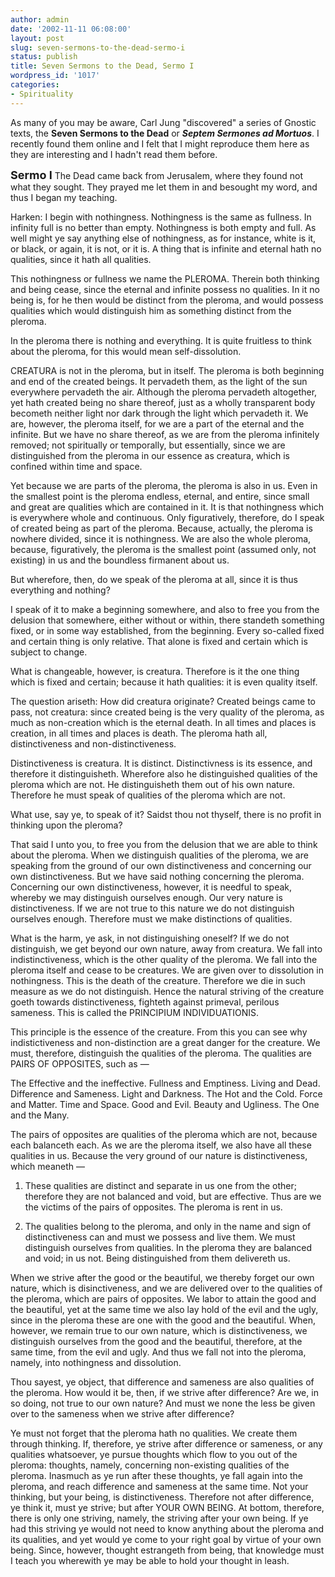 ```yaml
---
author: admin
date: '2002-11-11 06:08:00'
layout: post
slug: seven-sermons-to-the-dead-sermo-i
status: publish
title: Seven Sermons to the Dead, Sermo I
wordpress_id: '1017'
categories:
- Spirituality
---
```

As many of you may be aware, Carl Jung "discovered" a series of Gnostic texts, the <strong>Seven Sermons to the Dead</strong> or <strong><em>Septem Sermones ad Mortuos</em></strong>. I recently found them online and I felt that I might reproduce them here as they are interesting and I hadn't read them before.

<font size="+1"><strong>Sermo I</strong></font>
The Dead came back from Jerusalem, where they found not what they sought. They prayed me let them in and besought my word, and thus I began my teaching.

Harken: I begin with nothingness. Nothingness is the same as fullness. In infinity full is no better than empty. Nothingness is both empty and full. As well might ye say anything else of nothingness, as for instance, white is it, or black, or again, it is not, or it is. A thing that is infinite and eternal hath no qualities, since it hath all qualities.

This nothingness or fullness we name the PLEROMA. Therein both thinking and being cease, since the eternal and infinite possess no qualities. In it no being is, for he then would be distinct from the pleroma, and would possess qualities which would distinguish him as something distinct from the pleroma.

In the pleroma there is nothing and everything. It is quite fruitless to think about the pleroma, for this would mean self-dissolution.

CREATURA is not in the pleroma, but in itself. The pleroma is both beginning and end of the created beings. It pervadeth them, as the light of the sun everywhere pervadeth the air. Although the pleroma pervadeth altogether, yet hath created being no share thereof, just as a wholly transparent body becometh neither light nor dark through the light which pervadeth it. We are, however, the pleroma itself, for we are a part of the eternal and the infinite. But we have no share thereof, as we are from the pleroma infinitely removed; not spiritually or temporally, but essentially, since we are distinguished from the pleroma in our essence as creatura, which is confined within time and space.

Yet because we are parts of the pleroma, the pleroma is also in us. Even in the smallest point is the pleroma endless, eternal, and entire, since small and great are qualities which are contained in it. It is that nothingness which is everywhere whole and continuous. Only figuratively, therefore, do I speak of created being as part of the pleroma. Because, actually, the pleroma is nowhere divided, since it is nothingness. We are also the whole pleroma, because, figuratively, the pleroma is the smallest point (assumed only, not existing) in us and the boundless firmanent about us.

But wherefore, then, do we speak of the pleroma at all, since it is thus everything and nothing?

I speak of it to make a beginning somewhere, and also to free you from the delusion that somewhere, either without or within, there standeth something fixed, or in some way established, from the beginning. Every so-called fixed and certain thing is only relative. That alone is fixed and certain which is subject to change.

What is changeable, however, is creatura. Therefore is it the one thing which is fixed and certain; because it hath qualities: it is even quality itself.

The question ariseth: How did creatura originate? Created beings came to pass, not creatura: since created being is the very quality of the pleroma, as much as non-creation which is the eternal death. In all times and places is creation, in all times and places is death. The pleroma hath all, distinctiveness and non-distinctiveness.

Distinctiveness is creatura. It is distinct. Distinctivness is its essence, and therefore it distinguisheth. Wherefore also he distinguished qualities of the pleroma which are not. He distinguisheth them out of his own nature. Therefore he must speak of qualities of the pleroma which are not.

What use, say ye, to speak of it? Saidst thou not thyself, there is no profit in thinking upon the pleroma?

That said I unto you, to free you from the delusion that we are able to think about the pleroma. When we distinguish qualities of the pleroma, we are speaking from the ground of our own distinctiveness and concerning our own distinctiveness. But we have said nothing concerning the pleroma. Concerning our own distinctiveness, however, it is needful to speak, whereby we may distinguish ourselves enough. Our very nature is distinctiveness. If we are not true to this nature we do not distinguish ourselves enough. Therefore must we make distinctions of qualities.

What is the harm, ye ask, in not distinguishing oneself? If we do not distinguish, we get beyond our own nature, away from creatura. We fall into indistinctiveness, which is the other quality of the pleroma. We fall into the pleroma itself and cease to be creatures. We are given over to dissolution in nothingness. This is the death of the creature. Therefore we die in such measure as we do not distinguish. Hence the natural striving of the creature goeth towards distinctiveness, fighteth against primeval, perilous sameness. This is called the PRINCIPIUM INDIVIDUATIONIS.

This principle is the essence of the creature. From this you can see why indistictiveness and non-distinction are a great danger for the creature.
We must, therefore, distinguish the qualities of the pleroma. The qualities are PAIRS OF OPPOSITES, such as —

The Effective and the ineffective.
Fullness and Emptiness.
Living and Dead.
Difference and Sameness.
Light and Darkness.
The Hot and the Cold.
Force and Matter.
Time and Space.
Good and Evil.
Beauty and Ugliness.
The One and the Many.

The pairs of opposites are qualities of the pleroma which are not, because each balanceth each. As we are the pleroma itself, we also have all these qualities in us. Because the very ground of our nature is distinctiveness, which meaneth —

1. These qualities are distinct and separate in us one from the other; therefore they are not balanced and void, but are effective. Thus are we the victims of the pairs of opposites. The pleroma is rent in us.

2. The qualities belong to the pleroma, and only in the name and sign of distinctiveness can and must we possess and live them. We must distinguish ourselves from qualities. In the pleroma they are balanced and void; in us not. Being distinguished from them delivereth us.

When we strive after the good or the beautiful, we thereby forget our own nature, which is disinctiveness, and we are delivered over to the qualities of the pleroma, which are pairs of opposites. We labor to attain the good and the beautiful, yet at the same time we also lay hold of the evil and the ugly, since in the pleroma these are one with the good and the beautiful. When, however, we remain true to our own nature, which is distinctiveness, we distinguish ourselves from the good and the beautiful, therefore, at the same time, from the evil and ugly. And thus we fall not into the pleroma, namely, into nothingness and dissolution.

Thou sayest, ye object, that difference and sameness are also qualities of the pleroma. How would it be, then, if we strive after difference? Are we, in so doing, not true to our own nature? And must we none the less be given over to the sameness when we strive after difference?

Ye must not forget that the pleroma hath no qualities. We create them through thinking. If, therefore, ye strive after difference or sameness, or any qualities whatsoever, ye pursue thoughts which flow to you out of the pleroma: thoughts, namely, concerning non-existing qualities of the pleroma. Inasmuch as ye run after these thoughts, ye fall again into the pleroma, and reach difference and sameness at the same time. Not your thinking, but your being, is distinctiveness. Therefore not after difference, ye think it, must ye strive; but after YOUR OWN BEING. At bottom, therefore, there is only one striving, namely, the striving after your own being. If ye had this striving ye would not need to know anything about the pleroma and its qualities, and yet would ye come to your right goal by virtue of your own being. Since, however, thought estrangeth from being, that knowledge must I teach you wherewith ye may be able to hold your thought in leash.
